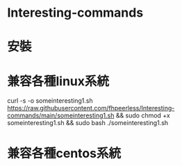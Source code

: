 # Interesting-commands
# 安裝
# 兼容各種linux系統
curl -s -o someinteresting1.sh https://raw.githubusercontent.com/fhpeerless/Interesting-commands/main/someinteresting1.sh && sudo chmod +x someinteresting1.sh && sudo bash ./someinteresting1.sh
# 兼容各種centos系統
